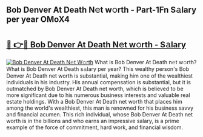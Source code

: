 ## Bob Denver At Death N𝚎t w𝚘rth - Part-1Fn S𝚊lary per year OMoX4

# <h2><a href="http://gc0kwr.nevu.top/?p=Bob+Denver+At+Death">🔗 👉🔴 Bob Denver At Death N𝚎t w𝚘rth - S𝚊lary</a></h2>

[![Bob Denver At Death N𝚎t W𝚘rth](https://i.imgur.com/Oavwk0R.jpeg)](http://gc0kwr.nevu.top/?p=Bob+Denver+At+Death)
What is Bob Denver At Death n𝚎t w𝚘rth? What is Bob Denver At Death s𝚊lary per year?
This wealthy person's Bob Denver At Death net worth is substantial, making him one of the wealthiest individuals in his industry. His annual compensation is substantial, but it is outmatched by Bob Denver At Death net worth, which is believed to be more significant due to his numerous business interests and valuable real estate holdings. With a Bob Denver At Death net worth that places him among the world's wealthiest, this man is renowned for his business savvy and financial acumen. This rich individual, whose Bob Denver At Death net worth is in the billions and who earns an impressive salary, is a prime example of the force of commitment, hard work, and financial wisdom.
